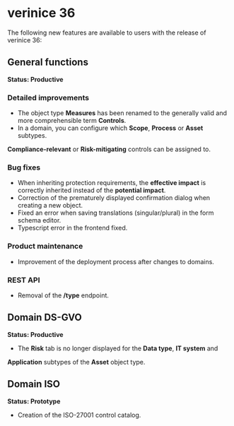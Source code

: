 <!-- © 2025 The Project Contributors - see AUTHORS.txt -->
# verinice 36
The following new features are available to users with the release of verinice 36:

## General functions

**Status: Productive**

### Detailed improvements

- The object type **Measures** has been renamed to the generally valid and more comprehensible term **Controls**.
- In a domain, you can configure which **Scope**, **Process** or **Asset** subtypes.

**Compliance-relevant** or **Risk-mitigating** controls can be assigned to.

### Bug fixes

- When inheriting protection requirements, the **effective impact** is correctly inherited instead of the **potential impact**.
- Correction of the prematurely displayed confirmation dialog when creating a new object.
- Fixed an error when saving translations (singular/plural) in the form schema editor.
- Typescript error in the frontend fixed.

### Product maintenance

- Improvement of the deployment process after changes to domains.

### REST API

- Removal of the **/type** endpoint.

## Domain DS-GVO
**Status: Productive**
- The **Risk** tab is no longer displayed for the **Data type**, **IT system** and

**Application** subtypes of the **Asset** object type.
## Domain ISO
**Status: Prototype**
- Creation of the ISO-27001 control catalog.

